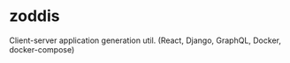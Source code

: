 # zoddis
Client-server application generation util. (React, Django, GraphQL, Docker, docker-compose)
